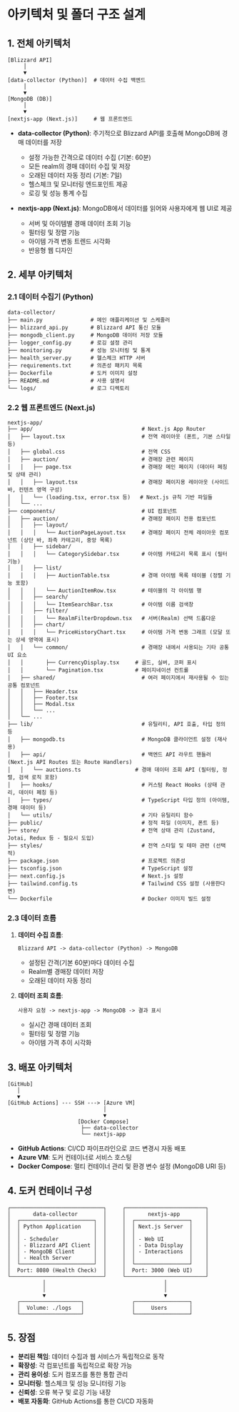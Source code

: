 # 아키텍처 및 폴더 구조 설계

## 1. 전체 아키텍처

```
[Blizzard API]
     │
     ▼
[data-collector (Python)]  # 데이터 수집 백엔드
     │
     ▼
[MongoDB (DB)]
     │
     ▼
[nextjs-app (Next.js)]     # 웹 프론트엔드
```

- **data-collector (Python)**: 주기적으로 Blizzard API를 호출해 MongoDB에 경매 데이터를 저장
  - 설정 가능한 간격으로 데이터 수집 (기본: 60분)
  - 모든 realm의 경매 데이터 수집 및 저장
  - 오래된 데이터 자동 정리 (기본: 7일)
  - 헬스체크 및 모니터링 엔드포인트 제공
  - 로깅 및 성능 통계 수집
  
- **nextjs-app (Next.js)**: MongoDB에서 데이터를 읽어와 사용자에게 웹 UI로 제공
  - 서버 및 아이템별 경매 데이터 조회 기능
  - 필터링 및 정렬 기능
  - 아이템 가격 변동 트렌드 시각화
  - 반응형 웹 디자인

## 2. 세부 아키텍처

### 2.1 데이터 수집기 (Python)

```
data-collector/
├── main.py               # 메인 애플리케이션 및 스케줄러
├── blizzard_api.py       # Blizzard API 통신 모듈
├── mongodb_client.py     # MongoDB 데이터 저장 모듈
├── logger_config.py      # 로깅 설정 관리
├── monitoring.py         # 성능 모니터링 및 통계
├── health_server.py      # 헬스체크 HTTP 서버
├── requirements.txt      # 의존성 패키지 목록
├── Dockerfile            # 도커 이미지 설정
├── README.md             # 사용 설명서
└── logs/                 # 로그 디렉토리
```

### 2.2 웹 프론트엔드 (Next.js)

```
nextjs-app/
├── app/                                  # Next.js App Router
│   ├── layout.tsx                        # 전역 레이아웃 (폰트, 기본 스타일 등)
│   ├── global.css                        # 전역 CSS
│   ├── auction/                          # 경매장 관련 페이지
│   │   ├── page.tsx                      # 경매장 메인 페이지 (데이터 페칭 및 상태 관리)
│   │   ├── layout.tsx                    # 경매장 페이지용 레이아웃 (사이드바, 컨텐츠 영역 구성)
│   │   └── (loading.tsx, error.tsx 등)   # Next.js 규칙 기반 파일들
│   └── ...
├── components/                           # UI 컴포넌트
│   ├── auction/                          # 경매장 페이지 전용 컴포넌트
│   │   ├── layout/
│   │   │   └── AuctionPageLayout.tsx     # 경매장 페이지 전체 레이아웃 컴포넌트 (상단 바, 좌측 카테고리, 중앙 목록)
│   │   ├── sidebar/
│   │   │   └── CategorySidebar.tsx       # 아이템 카테고리 목록 표시 (필터 기능)
│   │   ├── list/
│   │   │   ├── AuctionTable.tsx          # 경매 아이템 목록 테이블 (정렬 기능 포함)
│   │   │   └── AuctionItemRow.tsx        # 테이블의 각 아이템 행
│   │   ├── search/
│   │   │   └── ItemSearchBar.tsx         # 아이템 이름 검색창
│   │   ├── filter/
│   │   │   └── RealmFilterDropdown.tsx   # 서버(Realm) 선택 드롭다운
│   │   ├── chart/
│   │   │   └── PriceHistoryChart.tsx     # 아이템 가격 변동 그래프 (모달 또는 상세 영역에 표시)
│   │   └── common/                       # 경매장 내에서 사용되는 기타 공통 UI 요소
│   │       ├── CurrencyDisplay.tsx     # 골드, 실버, 코퍼 표시
│   │       └── Pagination.tsx          # 페이지네이션 컨트롤
│   ├── shared/                           # 여러 페이지에서 재사용될 수 있는 공통 컴포넌트
│   │   ├── Header.tsx
│   │   ├── Footer.tsx
│   │   ├── Modal.tsx
│   │   └── ...
│   └── ...
├── lib/                                  # 유틸리티, API 호출, 타입 정의 등
│   ├── mongodb.ts                        # MongoDB 클라이언트 설정 (재사용)
│   ├── api/                              # 백엔드 API 라우트 핸들러 (Next.js API Routes 또는 Route Handlers)
│   │   └── auctions.ts                 # 경매 데이터 조회 API (필터링, 정렬, 검색 로직 포함)
│   ├── hooks/                            # 커스텀 React Hooks (상태 관리, 데이터 페칭 등)
│   ├── types/                            # TypeScript 타입 정의 (아이템, 경매 데이터 등)
│   └── utils/                            # 기타 유틸리티 함수
├── public/                               # 정적 파일 (이미지, 폰트 등)
├── store/                                # 전역 상태 관리 (Zustand, Jotai, Redux 등 - 필요시 도입)
├── styles/                               # 전역 스타일 및 테마 관련 (선택적)
├── package.json                          # 프로젝트 의존성
├── tsconfig.json                         # TypeScript 설정
├── next.config.js                        # Next.js 설정
├── tailwind.config.ts                    # Tailwind CSS 설정 (사용한다면)
└── Dockerfile                            # Docker 이미지 빌드 설정
```

### 2.3 데이터 흐름

1. **데이터 수집 흐름**:
   ```
   Blizzard API -> data-collector (Python) -> MongoDB
   ```
   - 설정된 간격(기본 60분)마다 데이터 수집
   - Realm별 경매장 데이터 저장
   - 오래된 데이터 자동 정리

2. **데이터 조회 흐름**:
   ```
   사용자 요청 -> nextjs-app -> MongoDB -> 결과 표시
   ```
   - 실시간 경매 데이터 조회
   - 필터링 및 정렬 기능
   - 아이템 가격 추이 시각화

## 3. 배포 아키텍처

```
[GitHub]
   │
   ▼
[GitHub Actions] --- SSH ---> [Azure VM]
                              │
                              ▼
                      [Docker Compose]
                       ├── data-collector
                       └── nextjs-app
```

- **GitHub Actions**: CI/CD 파이프라인으로 코드 변경시 자동 배포
- **Azure VM**: 도커 컨테이너로 서비스 호스팅
- **Docker Compose**: 멀티 컨테이너 관리 및 환경 변수 설정 (MongoDB URI 등)

## 4. 도커 컨테이너 구성

```
┌─────────────────────────────┐     ┌─────────────────────────┐
│       data-collector        │     │       nextjs-app        │
│  ┌───────────────────────┐  │     │  ┌─────────────────┐    │
│  │ Python Application    │  │     │  │ Next.js Server  │    │
│  │                       │  │     │  │                 │    │
│  │ - Scheduler           │  │     │  │ - Web UI        │    │
│  │ - Blizzard API Client │  │     │  │ - Data Display  │    │
│  │ - MongoDB Client      │  │     │  │ - Interactions  │    │
│  │ - Health Server       │  │     │  │                 │    │
│  └───────────────────────┘  │     │  └─────────────────┘    │
│  Port: 8080 (Health Check)  │     │  Port: 3000 (Web UI)    │
└─────────────────────────────┘     └─────────────────────────┘
           │                                     │
           │                                     │
           ▼                                     ▼
   ┌───────────────────┐               ┌─────────────────┐
   │  Volume: ./logs   │               │     Users       │
   └───────────────────┘               └─────────────────┘
```

## 5. 장점

- **분리된 책임**: 데이터 수집과 웹 서비스가 독립적으로 동작
- **확장성**: 각 컴포넌트를 독립적으로 확장 가능
- **관리 용이성**: 도커 컴포즈를 통한 통합 관리
- **모니터링**: 헬스체크 및 성능 모니터링 기능
- **신뢰성**: 오류 복구 및 로깅 기능 내장
- **배포 자동화**: GitHub Actions를 통한 CI/CD 자동화

###